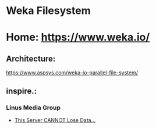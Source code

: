 # Weka Filesystem
# Home: https://www.weka.io/

## Architecture:
https://www.aspsys.com/weka-io-parallel-file-system/

## inspire.:
### Linus Media Group
- [This Server CANNOT Lose Data…](https://youtu.be/CcHevgjAnV0)

